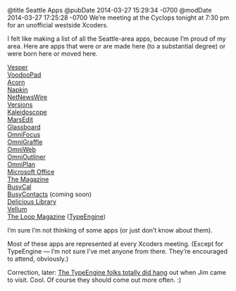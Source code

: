 @title Seattle Apps
@pubDate 2014-03-27 15:29:34 -0700
@modDate 2014-03-27 17:25:28 -0700
We’re meeting at the Cyclops tonight at 7:30 pm for an unofficial westside Xcoders.

I felt like making a list of all the Seattle-area apps, because I’m proud of my area. Here are apps that were or are made here (to a substantial degree) or were born here or moved here.

[Vesper](http://vesperapp.co/)<br />
[VoodooPad](https://plausible.coop/voodoopad/)<br />
[Acorn](http://www.flyingmeat.com/acorn/)<br />
[Napkin](http://aged-and-distilled.com/napkin/)<br />
[NetNewsWire](http://netnewswireapp.com/)<br />
[Versions](http://versionsapp.com/)<br />
[Kaleidoscope](http://www.kaleidoscopeapp.com/)<br />
[MarsEdit](http://www.red-sweater.com/marsedit/)<br />
[Glassboard](http://glassboard.com/)<br />
[OmniFocus](https://www.omnigroup.com/omnifocus)<br />
[OmniGraffle](http://www.omnigroup.com/omniGraffle)<br />
[OmniWeb](https://www.omnigroup.com/more)<br />
[OmniOutliner](http://www.omnigroup.com/omnioutliner)<br />
[OmniPlan](http://www.omnigroup.com/omniplan)<br />
[Microsoft Office](http://www.reuters.com/article/2014/03/27/us-microsoft-office-ipad-idUSBREA2Q1MV20140327)<br />
[The Magazine](http://the-magazine.org/)<br />
[BusyCal](http://www.busymac.com/busycal/)<br />
[BusyContacts](https://support.busymac.com/blog/38070-announcing-busycontacts) (coming soon)<br />
[Delicious Library](http://delicious-monster.com/)<br />
[Vellum](http://180g.co/vellum/)<br />
[The Loop Magazine](http://www.loopinsight.com/magazine/) ([TypeEngine](http://typeengine.net/the-loop-magazine-launches-on-typeengine-platform/))<br />

I’m sure I’m not thinking of some apps (or just don’t know about them).

Most of these apps are represented at every Xcoders meeting. (Except for TypeEngine — I’m not sure I’ve met anyone from there. They’re encouraged to attend, obviously.)

Correction, later: [The TypeEngine folks totally did hang](https://twitter.com/DanielGenser/status/449339273062273024) out when Jim came to visit. Cool. Of course they should come out more often. :)
